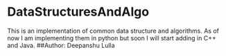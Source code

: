 # DataStructuresAndAlgo


This is an implementation of common data structure and algorithms. As of now I am implementing them in python but soon I will start adding in C++ and Java.
##Author: Deepanshu Lulla
